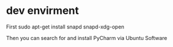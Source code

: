 # dev envirment

First sudo apt-get install snapd snapd-xdg-open

Then you can search for and install PyCharm via Ubuntu Software 
